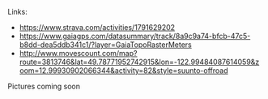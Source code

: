 Links:
- https://www.strava.com/activities/1791629202
- https://www.gaiagps.com/datasummary/track/8a9c9a74-bfcb-47c5-b8dd-dea5ddb341c1/?layer=GaiaTopoRasterMeters
- http://www.movescount.com/map?route=3813746&lat=49.78771952742915&lon=-122.99484087614059&zoom=12.99930902066344&activity=82&style=suunto-offroad

Pictures coming soon

